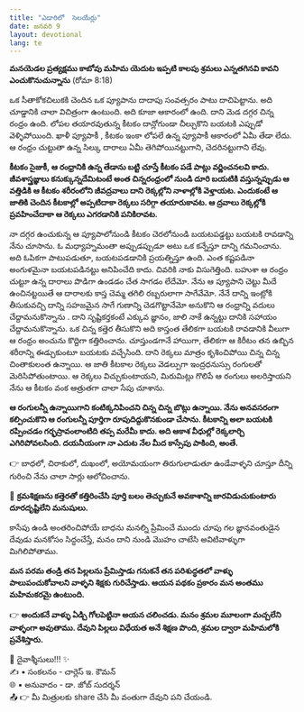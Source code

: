 ```yaml
---
title: "ఎడారిలో  సెలయేర్లు"
date: జనవరి 9
layout: devotional
lang: te
---
```



 **మనయెడల ప్రత్యక్షము కాబోవు మహిమ యెదుట ఇప్పటి కాలపు శ్రమలు ఎన్నతగినవి కావని ఎంచుకొనుచున్నాను** 
 (రోమా  8:18)

ఒక సీతాకోకచిలుకకి చెందిన ఒక ప్యూపాను దాదాపు సంవత్సరం పాటు దాచిపెట్టాను. అది చూడ్డానికి చాలా విచిత్రంగా ఉంటుంది. అది కూజా ఆకారంలో ఉంది. దాని మెడ దగ్గర చిన్న రంధ్రం ఉంది. లోపల తయారవుతున్న కీటకం దాన్లోగుండా చీల్చుకొని బయటకి ఎప్పుడో వెళ్ళిపోయింది. ఖాళీ ప్యూపాకీ , కీటకం ఇంకా లోపలే ఉన్న ప్యూపాకీ ఆకారంలో ఏమీ తేడా లేదు. ఆ రంధ్రం చుట్టుతా ఉన్న సిల్కు దారాలు ఏమీ తెగిపోయినట్టుగాని, చెదరినట్టుగాని లేవు. 

**కీటకం సైజుకీ, ఆ రంధ్రానికి ఉన్న తేడాను బట్టి చూస్తే కీటకం పడే పాట్లు వర్ణించనలవి కాదు. జీవశాస్త్రజ్ఞులు కనుక్కున్నదేమిటంటే అంత చిన్నరంధ్రంలో నుండి దూరి బయటికి వస్తున్నప్పుడు ఆ వత్తిడికి ఆ కీటకం శరీరంలోని జీవద్రవాలు దాని రెక్కల్లోని నాళాల్లోకి వెళ్తాయట. ఎందుకంటే ఆ జాతికి చెందిన కీటకాల్లో అప్పటిదాకా రెక్కలు సరిగ్గా తయారుకావట. ఆ ద్రవాలు రెక్కల్లోకి ప్రవహించేదాకా ఆ రెక్కలు ఎగరడానికి పనికిరావట.** 

నా దగ్గర ఉంచుకున్న ఆ ప్యూపాలోనుండి కీటకం చెరలోనుండి బయటపడ్డట్టు బయటకి రావడాన్ని నేను చూసాను. ఓ మధ్యాహ్నమంతా అప్పుడప్పుడూ అటు ఒక కన్నేస్తూ దాన్ని గమనించాను. అది ఓపికగా పాటుపడుతూ, బయటపడడానికి  ప్రయత్నిస్తూ ఉంది. ఎంత కష్టపడినా అంగుళమైనా బయటపడినట్టు అనిపించేది కాదు. చివరికి నాకు విసుగెత్తింది. బహుశా ఆ రంధ్రం చుట్టూ ఉన్న దారాలు పొడిగా ఉండడం చేత సాగడం లేదేమో. నేను ఆ ప్యూపాని చెట్టు మీదే ఉంచినట్టయితే  ఆ దారాలకు కాస్త చెమ్మ తగిలి రబ్బరులాగా సాగేవేమో. నేనే దాన్ని ఇంట్లోకి తీసుకువచ్చి దాన్ని సహజమైన సాగే గుణాన్ని చెడగొట్టానేమో అనుకొని ఆ రంధ్రాన్ని వదులు చేద్దామనుకొన్నాను . దాని సృష్టికర్తకంటే ఎక్కువ జ్ఞానం, జాలి నాకే ఉన్నట్టు దానికి సహాయం చేద్దామనుకొన్నాను. ఒక చిన్న కత్తెర తీసుకొని అది కాస్తంత తేలికగా బయటకి రావడానికి వీలుగా ఆ రంధ్రం అంచును కొద్దిగా కత్తిరించాను. చూస్తుండగానే హాయిగా, తేలికగా ఆ కిరీటం తన ఉబ్బిన శరీరాన్ని ఈడ్చుకుంటూ బయటకు వచ్చేసింది. దాని రెక్కలు మాత్రం కృశించిపోయి చిన్న చిన్న చింతాకులంత ఉన్నాయి. ఆ జాతి కీటకాల రెక్కలు వెడల్పుగా ఇంద్రధనుస్సు రంగులతో మెరిసిపోతుంటాయి. ఆ రెక్కలు విచ్చుకుంటాయని, మిరుమిట్లు గొలిపే ఆ రంగులు అలరిస్తాయని నేను ఆ కీటకం వంక ఆత్రుతగా చాలా సేపు చూశాను. 

**ఆ రంగులన్నీ ఉన్నాయిగాని కంటిక్కనిపించని చిన్న చిన్న బొట్లు ఉన్నాయి. నేను అనవసరంగా కల్పించుకొని ఆ రంగులన్నీ పూర్తిగా రూపుదిద్దుకొనకుండా చేసాను. కీటకాన్ని అలా బయటకి రప్పించడం గర్భస్రావంలాంటిది తప్ప మరేమీ కాదు. అది ఆకాశ వీధుల్లో రెక్కలార్చి ఎగిరిపోవలసింది. దయనీయంగా నా ఎదుట నేల మీద కాస్సేపు పాకింది, అంతే.** 

👉 బాధలో, చిరాకులో, దుఖంలో, అయోమయంగా తిరుగులాడుతూ ఉండేవాళ్ళని చూస్తూ దీన్ని గురించి నేను చాలా సార్లు ఆలోచించాను.

🔹 **క్రమశిక్షణను కత్తెరతో కత్తిరించేసి పూర్తి బలం తెచ్చుకునే అవకాశాన్ని జారవిడుచుకుంటారు దూరదృష్టిలేని మనుషులు.**

 కాసేపు ఉండి అంతరించిపోయే బాధను  మనల్ని ప్రేమించే ముందు చూపు గల జ్ఞానవంతుడైన దేవుడు మనకోసం సిద్ధంచేస్తే, మనం దాని నుండి మొహం చాటేసి అవిటివాళ్ళుగా మిగిలిపోతాము. 

**మన పరమ తండ్రి తన పిల్లలను ప్రేమిస్తాడు గనుకనే తన పరిశుద్ధతలో వాళ్ళు పాలుపంచుకోవాలని వాళ్ళని శిక్షకు గురిచేస్తాడు. ఆయన పథకం ప్రకారం మన అంతము మహిమకరమై ఉంటుంది.**

👉 **అందుకనే వాళ్ళు ఏడ్చి గోలపెట్టినా అయన చలించడు. మనం  శ్రమల మూలంగా మచ్చలేని వాళ్ళంగా అవుతాము. దేవుని పిల్లలు విధేయత అనే శిక్షణ పొంది, శ్రమల ద్వారా మహిమలోకి ప్రవేశిస్తారు.**

<div class="blessing">🙏 <span class="bless-text">దైవాశ్శీసులు!!!</span> ✨</div>

<div class="credit">✍️ <span class="credit-text">▪ సంకలనం - చార్లెస్ ఇ. కౌమన్</span></div>
<div class="credit">🌐 <span class="credit-text">▪ అనువాదం - డా. జోబ్ సుదర్శన్</span></div>


<div class="share">📤 👉 <span class="share-text">మీ మిత్రులకు share చేసి మీ వంతుగా దేవుని పని చేయండి.</span></div>
